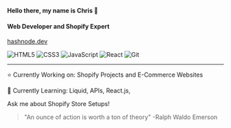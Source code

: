 **Hello there, my name is Chris 🐺**

<h4>Web Developer and Shopify Expert</h4>

[hashnode.dev](https://christopherc819.hashnode.dev)

![HTML5](https://img.shields.io/badge/-HTML5-000000?style=flat&logo=html5)
![CSS3](https://img.shields.io/badge/-CSS3-000000?style=flat&logo=css3)
![JavaScript](https://img.shields.io/badge/-JavaScript-000000?style=flat&logo=javascript)
![React](https://img.shields.io/badge/-React-000000?style=flat&logo=react)
![Git](https://img.shields.io/badge/-Git-000000?style=flat&logo=git)

---

⭐️ Currently Working on: Shopify Projects and E-Commerce Websites

🌱 Currently Learning: Liquid, APIs, React.js,

Ask me about Shopify Store Setups!

> "An ounce of action is worth a ton of theory" -Ralph Waldo Emerson
